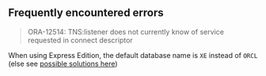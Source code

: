 ## Frequently encountered errors

> ORA-12514: TNS:listener does not currently know of service requested in connect descriptor

When using Express Edition, the default database name is `XE` instead of `ORCL` (else see [possible solutions here]( https://logic.edchen.org/how-to-resolve-ora-12514-tns-listener-does-not-currently-know-of-service-requested-in-connect-descriptor/))

